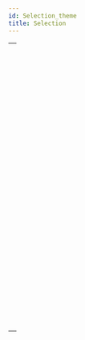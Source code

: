```yaml
---
id: Selection_theme
title: Selection
---
```



||
|---|
|[<!-- INCLUDE #_command_.ALL RECORDS.Syntax -->](../../commands-legacy/all-records.md)<br/>|
|[<!-- INCLUDE #_command_.APPLY TO SELECTION.Syntax -->](../../commands-legacy/apply-to-selection.md)<br/>|
|[<!-- INCLUDE #_command_.Before selection.Syntax -->](../../commands-legacy/before-selection.md)<br/>|
|[<!-- INCLUDE #_command_.CREATE SELECTION FROM ARRAY.Syntax -->](../../commands-legacy/create-selection-from-array.md)<br/>|
|[<!-- INCLUDE #_command_.DELETE SELECTION.Syntax -->](../../commands-legacy/delete-selection.md)<br/>|
|[<!-- INCLUDE #_command_.DISPLAY SELECTION.Syntax -->](../../commands-legacy/display-selection.md)<br/>|
|[<!-- INCLUDE #_command_.Displayed line number.Syntax -->](../../commands-legacy/displayed-line-number.md)<br/>|
|[<!-- INCLUDE #_command_.End selection.Syntax -->](../../commands-legacy/end-selection.md)<br/>|
|[<!-- INCLUDE #_command_.FIRST RECORD.Syntax -->](../../commands-legacy/first-record.md)<br/>|
|[<!-- INCLUDE #_command_.GET HIGHLIGHTED RECORDS.Syntax -->](../../commands-legacy/get-highlighted-records.md)<br/>|
|[<!-- INCLUDE #_command_.GOTO SELECTED RECORD.Syntax -->](../../commands-legacy/goto-selected-record.md)<br/>|
|[<!-- INCLUDE #_command_.HIGHLIGHT RECORDS.Syntax -->](../../commands-legacy/highlight-records.md)<br/>|
|[<!-- INCLUDE #_command_.LAST RECORD.Syntax -->](../../commands-legacy/last-record.md)<br/>|
|[<!-- INCLUDE #_command_.MODIFY SELECTION.Syntax -->](../../commands-legacy/modify-selection.md)<br/>|
|[<!-- INCLUDE #_command_.NEXT RECORD.Syntax -->](../../commands-legacy/next-record.md)<br/>|
|[<!-- INCLUDE #_command_.ONE RECORD SELECT.Syntax -->](../../commands-legacy/one-record-select.md)<br/>|
|[<!-- INCLUDE #_command_.PREVIOUS RECORD.Syntax -->](../../commands-legacy/previous-record.md)<br/>|
|[<!-- INCLUDE #_command_.Records in selection.Syntax -->](../../commands-legacy/records-in-selection.md)<br/>|
|[<!-- INCLUDE #_command_.REDUCE SELECTION.Syntax -->](../../commands-legacy/reduce-selection.md)<br/>|
|[<!-- INCLUDE #_command_.SCAN INDEX.Syntax -->](../../commands-legacy/scan-index.md)<br/>|
|[<!-- INCLUDE #_command_.Selected record number.Syntax -->](../../commands-legacy/selected-record-number.md)<br/>|
|[<!-- INCLUDE #_command_.TRUNCATE TABLE.Syntax -->](../../commands-legacy/truncate-table.md)<br/>|
